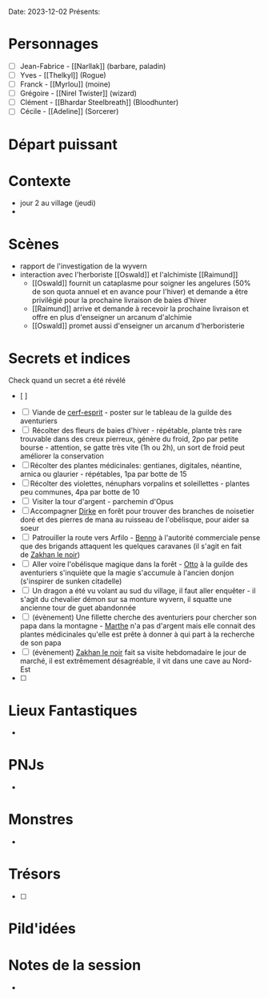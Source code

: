 Date: 2023-12-02
Présents: 


# Personnages
- [ ]  Jean-Fabrice -  [[Narllak]] (barbare, paladin)
- [ ] Yves - [[Thelkyl]] (Rogue)
- [ ] Franck - [[Myrlou]] (moine)
- [ ] Grégoire - [[Nirel Twister]] (wizard)
- [ ] Clément - [[Bhardar Steelbreath]] (Bloodhunter)
- [ ] Cécile - [[Adeline]] (Sorcerer)

# Départ puissant


# Contexte
- jour 2 au village (jeudi)
- 


# Scènes
- rapport de l'investigation de la wyvern
- interaction avec l'herboriste [[Oswald]] et l'alchimiste [[Raimund]]
	- [[Oswald]] fournit un cataplasme pour soigner les angelures (50% de son quota annuel et en avance pour l'hiver) et demande a être privilégié pour la prochaine livraison de baies d'hiver
	- [[Raimund]] arrive et demande à recevoir la prochaine livraison et offre en plus d'enseigner un arcanum d'alchimie
	- [[Oswald]] promet aussi d'enseigner un arcanum d'herboristerie

# Secrets et indices
Check quand un secret a été révélé
- [ ] 
- [ ]  Viande de [cerf-esprit](app://obsidian.md/cerf-esprit) - poster sur le tableau de la guilde des aventuriers
- [ ]  Récolter des fleurs de baies d'hiver - répétable, plante très rare trouvable dans des creux pierreux, génère du froid, 2po par petite bourse - attention, se gatte très vite (1h ou 2h), un sort de froid peut améliorer la conservation
- [ ] Récolter des plantes médicinales: gentianes, digitales, néantine, arnica ou glaurier - répétables, 1pa par botte de 15
- [ ] Récolter des violettes, nénuphars vorpalins et soleillettes - plantes peu communes, 4pa par botte de 10
- [ ]  Visiter la tour d'argent - parchemin d'Opus
- [ ] Accompagner [Dirke](app://obsidian.md/Dirke) en forêt pour trouver des branches de noisetier doré et des pierres de mana au ruisseau de l'obélisque, pour aider sa soeur
- [ ]  Patrouiller la route vers Arfilo - [Benno](app://obsidian.md/Benno) à l'autorité commerciale pense que des brigands attaquent les quelques caravanes (il s'agit en fait de [Zakhan le noir](app://obsidian.md/Zakhan%20le%20noir))
- [ ]  Aller voire l'obélisque magique dans la forêt - [Otto](app://obsidian.md/Otto) à la guilde des aventuriers s'inquiète que la magie s'accumule à l'ancien donjon (s'inspirer de sunken citadelle)
- [ ]  Un dragon a été vu volant au sud du village, il faut aller enquêter - il s'agit du chevalier démon sur sa monture wyvern, il squatte une ancienne tour de guet abandonnée
- [ ]  (évènement) Une fillette cherche des aventuriers pour chercher son papa dans la montagne - [Marthe](app://obsidian.md/Marthe) n'a pas d'argent mais elle connait des plantes médicinales qu'elle est prête à donner à qui part à la recherche de son papa
- [ ]  (évènement) [Zakhan le noir](app://obsidian.md/Zakhan%20le%20noir) fait sa visite hebdomadaire le jour de marché, il est extrêmement désagréable, il vit dans une cave au Nord-Est
- [ ] 
# Lieux Fantastiques
- 

# PNJs
- 

# Monstres
- 

# Trésors
- [ ]


# Pild'idées
> 

# Notes de la session
- 

